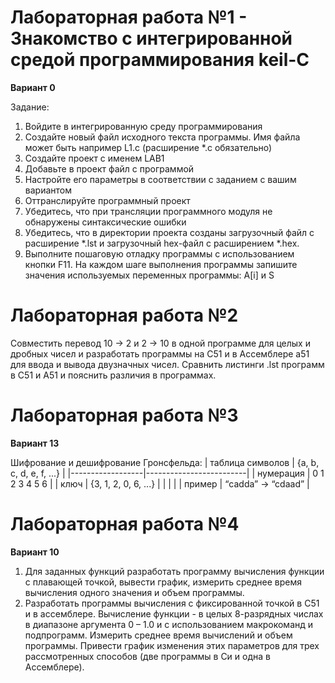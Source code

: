 # Лабораторная работа №1 - Знакомство с интегрированной средой программирования keil-C
**Вариант 0**

Задание:
1.	Войдите в интегрированную среду программирования
2.	Создайте новый файл исходного текста программы. Имя файла может быть например L1.c (расширение *.c обязательно)
3.	Создайте проект с именем LAB1
4.	Добавьте в проект файл с программой
5.	Настройте его параметры в соответствии с заданием с вашим вариантом
6.	Оттранслируйте программный проект
7.	Убедитесь, что при трансляции программного модуля не обнаружены синтаксические ошибки
8.	Убедитесь, что в директории проекта созданы загрузочный файл с расширение *.lst и загрузочный hex-файл с расширением *.hex.
9.	Выполните пошаговую отладку программы с использованием кнопки F11. На каждом шаге выполнения программы запишите значения используемых переменных программы: A[i] и S

# Лабораторная работа №2

Совместить перевод 10 -> 2 и 2 -> 10 в одной программе для целых и дробных чисел и разработать программы на С51 и в Ассемблере а51 для ввода и вывода двузначных чисел.
Сравнить листинги .lst программ в С51 и А51 и пояснить различия в программах.

# Лабораторная работа №3
**Вариант 13**

Шифрование и дешифрование Гронсфельда:
| таблица символов | {a, b, c, d, e, f, ...} |
|------------------|-------------------------|
| нумерация        | 0 1 2 3 4 5 6           |
| ключ             | {3, 1, 2, 0, 6, ...}    |
|                  |                         |
| пример           | “cadda”  -> “cdaad”     |

# Лабораторная работа №4
**Вариант 10**

1. Для заданных функций разработать программу вычисления функции с плавающей точкой, вывести график, измерить среднее время вычисления одного значения и объем программы.
2. Разработать программы вычисления с фиксированной точкой в С51 и в ассемблере. Вычисление функции -  в целых 8-разрядных числах в диапазоне аргумента 0 – 1.0 и с использованием макрокоманд и подпрограмм. Измерить среднее время вычислений и объем программы. Привести график изменения этих параметров для трех рассмотренных способов (две программы в Си и одна в Ассемблере).
